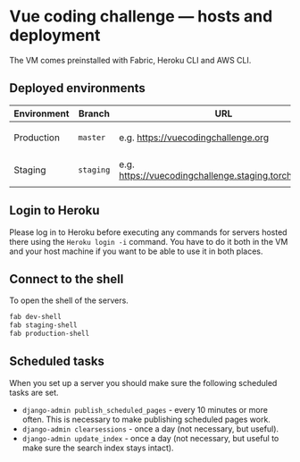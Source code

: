 # Vue coding challenge — hosts and deployment

The VM comes preinstalled with Fabric, Heroku CLI and AWS CLI.

## Deployed environments

| Environment | Branch    | URL                                           | Heroku                        |
| ----------- | --------- | --------------------------------------------- | ----------------------------- |
| Production  | `master`  | e.g. https://vuecodingchallenge.org                  | e.g. `vuecodingchallenge-production` |
| Staging     | `staging` | e.g. https://vuecodingchallenge.staging.torchbox.com | e.g. `vuecodingchallenge-staging`    |

## Login to Heroku

Please log in to Heroku before executing any commands for servers hosted there
using the `Heroku login -i` command. You have to do it both in the VM and your
host machine if you want to be able to use it in both places.

## Connect to the shell

To open the shell of the servers.

```bash
fab dev-shell
fab staging-shell
fab production-shell
```

## Scheduled tasks

When you set up a server you should make sure the following scheduled tasks are set.

- `django-admin publish_scheduled_pages` - every 10 minutes or more often. This is necessary to make publishing scheduled pages work.
- `django-admin clearsessions` - once a day (not necessary, but useful).
- `django-admin update_index` - once a day (not necessary, but useful to make sure the search index stays intact).
